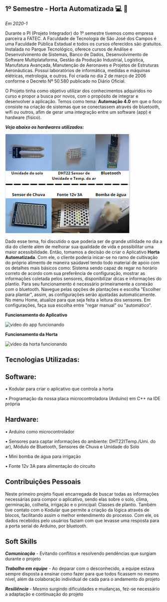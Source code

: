 
## **1º Semestre - Horta Automatizada** :computer: 🌳

*Em 2020-1*

Durante o PI (Projeto Integrador) do 1º semestre tivemos como empresa parceira a FATEC. A Faculdade de Tecnologia de São José dos Campos é uma Faculdade Pública Estadual e todos os cursos oferecidos são gratuitos. Instalada no Parque Tecnológico, oferece cursos de  Análise e Desenvolvimento de Sistemas, Banco de Dados, Desenvolvimento de Software Multiplataforma, Gestão da Produção Industrial, Logística, Manufatura Avançada, Manutenção de Aeronaves e Projetos de Estruturas Aeronáuticas. Possui laboratórios de informática, medidas e máquinas elétricas, metrologia, e outros. Foi criada no dia 2 de março de 2006 conforme o Decreto Nº 50.580 publicado no Diário Oficial.

O Projeto tinha como objetivo utilizar dos conhecimentos adquiridos no curso e propor a busca por novos, com o propósito de integrar e desenvolver a aplicação. Temos como tema: **Automação 4.0** em que o foco consiste na criação de sistemas que se conectassem através de bluetooth, wifi ou outros, afim de gerar uma integração entre um software (app) e hardware (físico).

***Veja abaixo os hardwares utilizados:***

![Imagens](https://github.com/AnafGodoy/Portfolio-API/blob/main/imagens/imagens.PNG)

Dado esse tema, foi discutido o que poderia ser de grande utilidade no dia a dia do cliente além de melhorar sua qualidade de vida e possibilitar uma maior acessibilidade. Então, tomamos a decisão de criar o Aplicativo **Horta Automatizada**. Com ele, o cliente poderia inicar-se no ramo de cultivação do próprio alimento de maneira saúdavel tendo todo material de apoio com os detalhes mais básicos como: Sistema sendo capaz de regar no horário correto de acordo com sua preferência de configuração, mostrar as informações coletada pelos sensores, disponibilizar dicas e informações do plantio. Para seu funcionamento é necessário primeiramente a conexão com o bluetooth. Navegue pelas opções de plantações e escolha "Escolher para plantar", assim, as configurações serão ajustadas automaticamente. No menu Home, atualize para que seja feita a leitura dos sensores. Em configurações, faça sua escolha entre "regar manual" ou "automático".

**Funcionamento do Aplicativo**

![video do app funcionando](https://github.com/AnafGodoy/Portfolio-API/blob/main/gifs/video-funcionamento-do-app.gif)


**Funcionamento da Horta**

![video da horta funcionando](https://github.com/AnafGodoy/Portfolio-API/blob/main/gifs/video%20funcionamento%20da%20horta.gif)


## **Tecnologias Utilizadas:**
## Software:
•	Kodular para criar o aplicativo que controla a horta

•	Programação da nossa placa microcontroladora (Arduíno) em C++ na IDE própria

## Hardware:
•	Arduíno como microcontrolador

•	Sensores para captar informações do ambiente: DHT22(Temp./Umi. do ar), Módulo de Bluetooth, Sensores de Chuva e Umidade do Solo

•	Mini bomba de água para irrigação

•	Fonte 12v 3A para alimentação do circuito

## Contribuições Pessoais
Neste primeiro projeto fiquei encarregada de buscar todas as informações necessárias para compor o aplicativo, sendo elas sobre o solo, clima, germinação, colheita, irrigação e o principal: Classes de plantio. Também tive contato com o Kodular que permite a criação da lógica através de blocos, facilitando assim o melhor entendimento do processo. Com ele, os dados recebidos pelo usuários faziam com que levasse uma resposta para a porta serial do Arduino, por bluetooth.

## Soft Skills

***Comunicação*** - Evitando conflitos e resolvendo pendências que surgiam durante o projeto

***Trabalho em equipe*** - Ao deparar com o desconhecido, a equipe estava sempre disposta a ensinar como fazer para que todos ficassem no mesmo nível, além da colaboração individual de cada para o andamento do projeto

***Resiliência***  - Mesmo surgindo dificuldades e mudanças, fez-se necessário a adaptação e continuação do projeto



